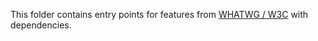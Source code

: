 ﻿This folder contains entry points for features from [WHATWG / W3C](https://github.com/zloirock/core-js#web-standards) with dependencies.

